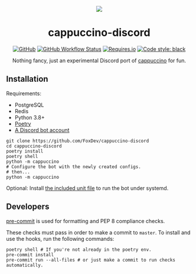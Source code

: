 <p align="center">
<img src="https://static.foxdev.co/img/catpuccino_alpha_128.png">
</p>

<h1 align="center">cappuccino-discord</h1>

<p align="center">
<a href="LICENSE"><img src="https://img.shields.io/github/license/FoxDev/cappuccino-discord?style=flat-square" alt="GitHub"></a>
<a href="https://github.com/FoxDev/cappuccino-discord/actions"><img src="https://img.shields.io/github/workflow/status/FoxDev/cappuccino-discord/ci?style=flat-square" alt="GitHub Workflow Status"></a>
<a href="https://requires.io/github/FoxDev/cappuccino-discord/requirements"><img src="https://img.shields.io/requires/github/FoxDev/cappuccino-discord?style=flat-square" alt="Requires.io"></a>
<a href="https://github.com/psf/black"><img src="https://img.shields.io/badge/code%20style-black-000000.svg?style=flat-square" alt="Code style: black"></a>
</p>

<p align="center">
Nothing fancy, just an experimental Discord port of <a href="https://github.com/FoxDev/cappuccino">cappuccino</a> for fun.
</p>

## Installation

Requirements:
* PostgreSQL
* Redis
* Python 3.8+
* [Poetry](https://python-poetry.org)
* [A Discord bot account](https://discordpy.readthedocs.io/en/latest/discord.html)

```shell script
git clone https://github.com/FoxDev/cappuccino-discord
cd cappuccino-discord
poetry install
poetry shell
python -m cappuccino
# Configure the bot with the newly created configs.
# then...
python -m cappuccino
```

Optional: Install [the included unit file](cappuccino/resources/cappuccino-discord.service) to run the bot under systemd.

## Developers
[pre-commit](https://pre-commit.com/) is used for formatting and PEP 8 compliance checks.

These checks must pass in order to make a commit to `master`. To install and use the hooks, run the following commands:

```shell script
poetry shell # If you're not already in the poetry env.
pre-commit install
pre-commit run --all-files # or just make a commit to run checks automatically.
```

